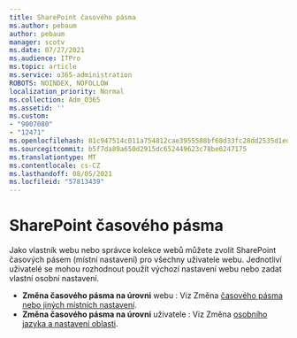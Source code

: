 ```yaml
---
title: SharePoint časového pásma
ms.author: pebaum
author: pebaum
manager: scotv
ms.date: 07/27/2021
ms.audience: ITPro
ms.topic: article
ms.service: o365-administration
ROBOTS: NOINDEX, NOFOLLOW
localization_priority: Normal
ms.collection: Adm_O365
ms.assetid: ''
ms.custom:
- "9007080"
- "12471"
ms.openlocfilehash: 81c947514c011a754812cae3955588bf68d33fc28dd2535d1ed3d180cb89a08a
ms.sourcegitcommit: b5f7da89a650d2915dc652449623c78be6247175
ms.translationtype: MT
ms.contentlocale: cs-CZ
ms.lasthandoff: 08/05/2021
ms.locfileid: "57813439"
---
```

# <a name="sharepoint-time-zone-settings"></a>SharePoint časového pásma

Jako vlastník webu nebo správce kolekce webů můžete zvolit SharePoint časových pásem (místní nastavení) pro všechny uživatele webu. Jednotliví uživatelé se mohou rozhodnout použít výchozí nastavení webu nebo zadat vlastní osobní nastavení. 

- **Změna časového pásma na úrovni** webu : Viz Změna [časového pásma nebo jiných místních nastavení](https://support.microsoft.com/office/change-regional-settings-for-a-site-e9e189c7-16e3-45d3-a090-770be6e83c1a). 
- **Změna časového pásma na úrovni** uživatele : Viz Změna [osobního jazyka a nastavení oblasti](https://support.microsoft.com/office/change-your-personal-language-and-region-settings-caa1fccc-bcdb-42f3-9e5b-45957647ffd7). 

